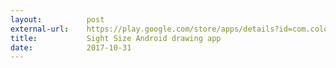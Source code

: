 ```yaml
---
layout:          post
external-url:    https://play.google.com/store/apps/details?id=com.color_practice.sightsize.app
title:           Sight Size Android drawing app
date:            2017-10-31
---
```





